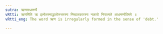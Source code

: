 ```yaml
---
sutra: ऋणमाधमर्ण्ये
vRtti: ऋणमिति ऋ इत्येतस्माद्धातोरुत्तरस्य निष्ठातकारस्य नकारो निपात्यते आधमर्ण्यविषये ॥
vRtti_eng: The word ऋण is irregularly formed in the sense of 'debt.'

---
```


